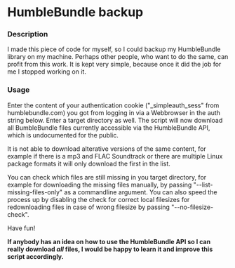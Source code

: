 HumbleBundle backup
===================

### Description

I made this piece of code for myself, so I could backup my
HumbleBundle library on my machine. Perhaps other people,
who want to do the same, can profit from this work.
It is kept very simple, because once it did the job for me
I stopped working on it.

### Usage

Enter the content of your authentication cookie ("_simpleauth_sess"
from humblebundle.com) you got from logging in via a  Webbrowser
in the auth string below. Enter a target directory as well.
The script will now download all BumbleBundle files currently accessible
via the HumbleBundle API, which is undocumented for the public.

It is not able to download alterative versions of the same content,
for example if there is a mp3 and FLAC Soundtrack or there are multiple
Linux package formats it will only download the first in the list.

You can check which files are still missing in you target directory,
for example for downloading the missing files manually, by passing "--list-missing-files-only" as a commandline argument.
You can also speed the process up by disabling the check for correct local filesizes for redownloading files in case of wrong filesize by passing "--no-filesize-check".

Have fun!

**If anybody has an idea on how to use the HumbleBundle API so I can really download *all* files, I would be happy to learn it and improve this script accordingly.**

